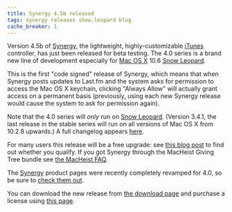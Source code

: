 ```yaml
---
title: Synergy 4.5b released
tags: synergy releases snow.leopard blog
cache_breaker: 1
---
```


Version 4.5b of [Synergy](/wiki/Synergy), the lightweight, highly-customizable [iTunes](/wiki/iTunes) controller, has just been released for beta testing. The 4.0 series is a brand new line of development especially for [Mac OS X](/wiki/Mac_OS_X) 10.6 [Snow Leopard](/wiki/Snow_Leopard).

This is the first "code signed" release of Synergy, which means that when Synergy posts updates to Last.fm and the system asks for permission to access the Mac OS X keychain, clicking "Always Allow" will actually grant access on a permanent basis (previously, using each new Synergy release would cause the system to ask for permission again).

Note that the 4.0 series will _only_ run on [Snow Leopard](/wiki/Snow_Leopard). (Version 3.4.1, the last release in the stable series will run on all versions of Mac OS X from 10.2.8 upwards.) A full changelog appears [here](/products/synergy/history).

For many users this release will be a free upgrade: see [this blog post](/blog/synergy-4.0-upgrades) to find out whether you qualify. If you got Synergy through the MacHeist Giving Tree bundle see [the MacHeist FAQ](/blog/frequently-asked-questions-about-synergy-and-macheist).

The [Synergy](/wiki/Synergy) product pages were recently completely revamped for 4.0, so be sure to [check them out](/products/synergy).

You can download the new release from [the download page](/products/synergy/download) and purchase a license using [this page](https://secure.wincent.com/a/products/synergy-classic/purchase/).
